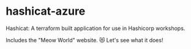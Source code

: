 # hashicat-azure
Hashicat: A terraform built application for use in Hashicorp workshops.

Includes the "Meow World" website. 😻
Let's see what it does!